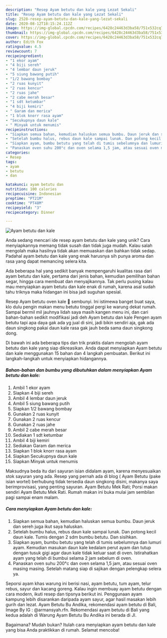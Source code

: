 ```yaml
---
description: "Resep Ayam betutu dan kale yang Lezat Sekali"
title: "Resep Ayam betutu dan kale yang Lezat Sekali"
slug: 2528-resep-ayam-betutu-dan-kale-yang-lezat-sekali
date: 2020-08-12T18:15:24.112Z
image: https://img-global.cpcdn.com/recipes/6428c24463d3ba58/751x532cq70/ayam-betutu-dan-kale-foto-resep-utama.jpg
thumbnail: https://img-global.cpcdn.com/recipes/6428c24463d3ba58/751x532cq70/ayam-betutu-dan-kale-foto-resep-utama.jpg
cover: https://img-global.cpcdn.com/recipes/6428c24463d3ba58/751x532cq70/ayam-betutu-dan-kale-foto-resep-utama.jpg
author: Edith Fox
ratingvalue: 4.5
reviewcount: 7
recipeingredient:
- "1 ekor ayam"
- "4 biji sereh"
- "4 lembar daun jeruk"
- "5 siung bawang putih"
- "1/2 bawang bombay"
- "2 ruas kunyit"
- "2 ruas kencur"
- "2 ruas jahe"
- "2 cabe merah besar"
- "1 sdt ketumbar"
- "4 biji kemiri"
- " Garam dan merica"
- "1 blok knorr rasa ayam"
- "Secukupnya daun kale"
- " Minyak untuk menumis"
recipeinstructions:
- "Siapkan semua bahan, kemudian haluskan semua bumbu. Daun jeruk dan sereh juga ikut saya haluskan."
- "Setelah bumbu halus, rebus daun kale sampai lunak. Dan potong kecil daun kale. Tumis dengan 2 sdm bumbu betutu. Dan sisihkan."
- "Siapkan ayam, bumbu betutu yang telah di tumis sebelumnya dan lumuri ayam. Kemudian masukan daun kale kedalam perut ayam dan tutup dengan tusuk gigi agar daun kale tidak keluar saat di oven. Istirahatkan ayam yang telah di bumbui selama 2 jam sebelum di oven."
- "Panaskan oven suhu 200°c dan oven selama 1,5 jam, atau sesuai oven masing masing. Setelah matang siap di sajikan dengan pelengkap selera ya."
categories:
- Resep
tags:
- ayam
- betutu
- dan

katakunci: ayam betutu dan 
nutrition: 100 calories
recipecuisine: Indonesian
preptime: "PT21M"
cooktime: "PT48M"
recipeyield: "3"
recipecategory: Dinner

---
```



![Ayam betutu dan kale](https://img-global.cpcdn.com/recipes/6428c24463d3ba58/751x532cq70/ayam-betutu-dan-kale-foto-resep-utama.jpg)

Anda sedang mencari ide resep ayam betutu dan kale yang unik? Cara menyiapkannya memang tidak susah dan tidak juga mudah. Kalau salah mengolah maka hasilnya tidak akan memuaskan dan bahkan tidak sedap. Padahal ayam betutu dan kale yang enak harusnya sih punya aroma dan rasa yang dapat memancing selera kita.

Ada beberapa hal yang sedikit banyak mempengaruhi kualitas rasa dari ayam betutu dan kale, pertama dari jenis bahan, kemudian pemilihan bahan segar, hingga cara membuat dan menyajikannya. Tak perlu pusing kalau mau menyiapkan ayam betutu dan kale enak di rumah, karena asal sudah tahu triknya maka hidangan ini bisa jadi suguhan spesial.

Resep Ayam betutu oven kale 🥬 sembunyi. Ini istimewa banget buat saya, klo dulu pengin makan menu betutu tinggal pergi ke warung dekat rumah. Sampai bermil mil jauhnya lidah saya masih kangen menu ini, dan cari bahan-bahan sedikit modifikasi jadi deh Ayam betutu dan kale Pengen ayam betutu tapi apa daya gak ada yg jual di sini, jadi bikin sendiri aja, gak ada daun singkong pakai daun kale rasa gak jauh beda sama daun singkong dong.


Di bawah ini ada beberapa tips dan trik praktis dalam mengolah ayam betutu dan kale yang siap dikreasikan. Anda dapat menyiapkan Ayam betutu dan kale menggunakan 15 bahan dan 4 langkah pembuatan. Berikut ini langkah-langkah untuk menyiapkan hidangannya.

<!--inarticleads1-->

##### Bahan-bahan dan bumbu yang dibutuhkan dalam menyiapkan Ayam betutu dan kale:

1. Ambil 1 ekor ayam
1. Siapkan 4 biji sereh
1. Ambil 4 lembar daun jeruk
1. Ambil 5 siung bawang putih
1. Siapkan 1/2 bawang bombay
1. Gunakan 2 ruas kunyit
1. Gunakan 2 ruas kencur
1. Gunakan 2 ruas jahe
1. Ambil 2 cabe merah besar
1. Sediakan 1 sdt ketumbar
1. Ambil 4 biji kemiri
1. Sediakan  Garam dan merica
1. Siapkan 1 blok knorr rasa ayam
1. Siapkan Secukupnya daun kale
1. Siapkan  Minyak untuk menumis


Maksudnya beda itu dari sayuran isian didalam ayam, karena menyesuaikan stok sayuran yang ada. Resep yang pernah ada di blog ( Ayam Betutu (pake isian wortel) berhubung tidak tersedia daun singkong disini, makanya saya berimprovisasi, yang penting sayuran. Ayam Betutu Mek Rati; Porsi makan sendiri Ayam Betutu Mek Rati. Rumah makan ini buka mulai jam sembilan pagi sampai enam malam. 

<!--inarticleads2-->

##### Cara menyiapkan Ayam betutu dan kale:

1. Siapkan semua bahan, kemudian haluskan semua bumbu. Daun jeruk dan sereh juga ikut saya haluskan.
1. Setelah bumbu halus, rebus daun kale sampai lunak. Dan potong kecil daun kale. Tumis dengan 2 sdm bumbu betutu. Dan sisihkan.
1. Siapkan ayam, bumbu betutu yang telah di tumis sebelumnya dan lumuri ayam. Kemudian masukan daun kale kedalam perut ayam dan tutup dengan tusuk gigi agar daun kale tidak keluar saat di oven. Istirahatkan ayam yang telah di bumbui selama 2 jam sebelum di oven.
1. Panaskan oven suhu 200°c dan oven selama 1,5 jam, atau sesuai oven masing masing. Setelah matang siap di sajikan dengan pelengkap selera ya.


Seporsi ayam khas warung ini berisi nasi, ayam betutu, tum ayam, telur rebus, sayur dan kacang goreng. Kalau ingin membuay ayam betutu dengan cara modern, ikuti resep dan tipsnya berikut ini. Penggunaan ayam kampung lebih disarankan daripada ayam sayur, agar hasil masakan lebih gurih dan lezat. Ayam Betutu Bu Andika, rekomendasi ayam betutu di Bali, Image By IG : @armansyah.rfn. Rekomendasi ayam betutu di Bali yang kedua adalah di Warung Ayam Betutu Bu Andika ini berada di Jl. 

Bagaimana? Mudah bukan? Itulah cara menyiapkan ayam betutu dan kale yang bisa Anda praktikkan di rumah. Selamat mencoba!
